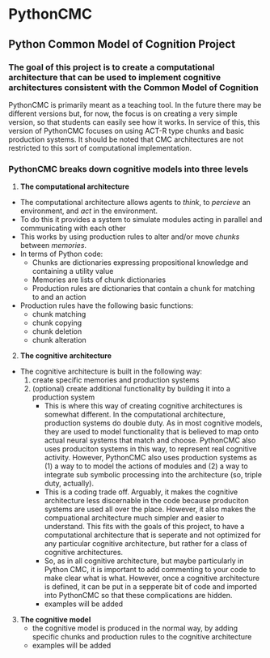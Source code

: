 # PythonCMC
## Python Common Model of Cognition Project
### The goal of this project is to create a computational architecture that can be used to implement cognitive architectures consistent with the Common Model of Cognition
PythonCMC is primarily meant as a teaching tool. In the future there may be different versions but, for now, the focus is on creating a very simple version, so that students can easily see how it works. In service of this, this version of PythonCMC focuses on using ACT-R type chunks and basic production systems. It should be noted that CMC architectures are not restricted to this sort of computational implementation.
### PythonCMC breaks down cognitive models into three levels
1. **The computational architecture**
  * The computational architecture allows agents to *think*, to *percieve* an environment, and *act* in the environment.
  * To do this it provides a system to simulate modules acting in parallel and communicating with each other
  * This works by using production rules to alter and/or move *chunks* between *memories*.
  * In terms of Python code:
    * Chunks are dictionaries expressing propositional knowledge and containing a utility value
    * Memories are lists of chunk dictionaries
    * Production rules are dictionaries that contain a chunk for matching to and an action
  * Production rules have the following basic functions:
    * chunk matching
    * chunk copying
    * chunk deletion
    * chunk alteration
2. **The cognitive architecture**
  * The cognitive architecture is built in the following way:
    1. create specific memories and production systems
    2. (optional) create additional functionality by building it into a production system
       * This is where this way of creating cognitive architectures is somewhat different. In the computational architecture, production systems do double duty. As in most cognitive models, they are used to model functionality that is believed to map onto actual neural systems that match and choose. PythonCMC also uses produciton systems in this way, to represent real cognitive activity. However, PythonCMC also uses production systems as (1) a way to to model the actions of modules and (2) a way to integrate sub symbolic processing into the architecture (so, triple duty, actually).
       * This is a coding trade off. Arguably, it makes the cognitive architecture less discernable in the code because produciton systems are used all over the place. However, it also makes the compuational architecture much simpler and easier to understand. This fits with the goals of this project, to have a computational architecture that is seperate and not optimized for any particular cognitive architecture, but rather for a class of cognitive architectures.
       * So, as in all cognitive architecture, but maybe particularly in Python CMC, it is important to add commenting to your code to make clear what is what. However, once a cognitive architecture is defined, it can be put in a sepperate bit of code and imported into PythonCMC so that these complications are hidden.
       * examples will be added
3. **The cognitive model**
   * the cognitive model is produced in the normal way, by adding specific chunks and production rules to the cognitive architecture
   * examples will be added
